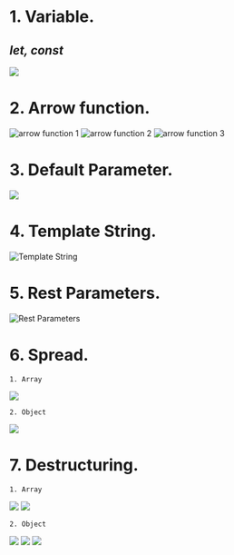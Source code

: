 # 1. Variable.
## *let, const*
![](./1.png)

# 2. Arrow function.
![arrow function 1](./2.png)
![arrow function 2](./3.png)
![arrow function 3](./4.png)

# 3. Default Parameter.
![](./5.png)

# 4. Template String.
![Template String](./6.png)

# 5. Rest Parameters. 
![Rest Parameters](./7.png)

# 6. Spread. 
    1. Array
![](./8.png)
    
    2. Object
![](./9.png)

# 7. Destructuring. 
    1. Array
![](./10.png)
![](./11.png)
    
    2. Object
![](./12.png)
![](./13.png)
![](./14.png)

